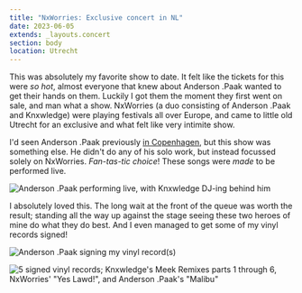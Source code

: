 ```yaml
---
title: "NxWorries: Exclusive concert in NL"
date: 2023-06-05
extends: _layouts.concert
section: body
location: Utrecht
---
```


This was absolutely my favorite show to date. It felt like the tickets for this were _so hot_, almost everyone that knew
about Anderson .Paak wanted to get their hands on them. Luckily I got them the moment they first went on sale, and man
what a show. NxWorries (a duo consisting of Anderson .Paak and Knxwledge) were playing festivals all over Europe, and
came to little old Utrecht for an exclusive and what felt like very intimite show.

I'd seen Anderson .Paak previously [in Copenhagen](./anderson-paak-oxnard-tour.md), but this show was something else. He
didn't do any of his solo work, but instead focussed solely on NxWorries. _Fan-tas-tic choice_! These songs were _made_
to be performed live.

![Anderson .Paak performing live, with Knxwledge DJ-ing behind him](/assets/images/nxworries-1.jpg)

I absolutely loved this. The long wait at the front of the queue was worth the result; standing all the way up against
the stage seeing these two heroes of mine do what they do best. And I even managed to get some of my vinyl records 
signed!

![Anderson .Paak signing my vinyl record(s)](/assets/images/nxworries-2.jpg)

![5 signed vinyl records; Knxwledge's Meek Remixes parts 1 through 6, NxWorries' "Yes Lawd!", and Anderson .Paak's "Malibu"](/assets/images/nxworries-3.jpg)

